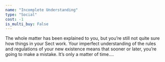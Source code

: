 ```yaml
---
name: "Incomplete Understanding"
type: "Social"
cost: -1
is_multi_buy: False
---
```


The whole matter has been explained to you, but you’re still not quite sure how things in your Sect work. Your imperfect understanding of the rules and regulations of your new existence means that sooner or later, you’re going to make a mistake. It’s only a matter of time....